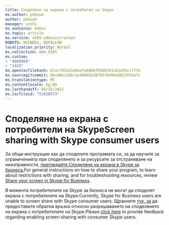 ```yaml
---
title: Споделяне на екрана с потребител на Skype
ms.author: pebaum
author: pebaum
manager: scotv
ms.audience: Admin
ms.topic: article
ms.service: o365-administration
ROBOTS: NOINDEX, NOFOLLOW
localization_priority: Normal
ms.collection: Adm_O365
ms.custom:
- "4000009"
- "1433"
ms.openlocfilehash: 67ac7d31e3e0aafe088bf05867b1cb1e55ccf77b
ms.sourcegitcommit: 8bc60ec34bc1e40685e3976576e04a2623f63a7c
ms.translationtype: MT
ms.contentlocale: bg-BG
ms.lasthandoff: 04/15/2021
ms.locfileid: "51828573"
---
```

# <a name="screen-sharing-with-skype-consumer-users"></a><span data-ttu-id="74d0a-102">Споделяне на екрана с потребители на Skype</span><span class="sxs-lookup"><span data-stu-id="74d0a-102">Screen sharing with Skype consumer users</span></span>

<span data-ttu-id="74d0a-103">За общи инструкции как да споделите програмата си, за да научите за ограниченията при споделянето и за ресурсите за отстраняване на неизправности, [прегледайте Споделяне на екрана в Skype за бизнеса.](https://support.microsoft.com/office/share-and-present-content-from-skype-meetings-app-skype-for-business-web-app-234b0c06-a88d-4707-904c-4fd6c571fc01)</span><span class="sxs-lookup"><span data-stu-id="74d0a-103">For general instructions on how to share your program, to learn about restrictions with sharing, and for troubleshooting resources, review [Share your screen in Skype for Business](https://support.microsoft.com/office/share-and-present-content-from-skype-meetings-app-skype-for-business-web-app-234b0c06-a88d-4707-904c-4fd6c571fc01).</span></span>  

<span data-ttu-id="74d0a-104">В момента потребителите на Skype за бизнеса не могат да споделят екрана с потребителите на Skype.</span><span class="sxs-lookup"><span data-stu-id="74d0a-104">Currently, Skype for Business users are unable to screen share with Skype consumer users.</span></span> <span data-ttu-id="74d0a-105">Щракнете [тук, за](https://www.skypefeedback.com/forums/299913-generally-available/suggestions/12335259-enable-screen-sharing-to-consumer-skype-users) да предоставите обратна връзка относно разрешаването на споделянето на екрана с потребителите на Skype.</span><span class="sxs-lookup"><span data-stu-id="74d0a-105">Please [click here](https://www.skypefeedback.com/forums/299913-generally-available/suggestions/12335259-enable-screen-sharing-to-consumer-skype-users) to provide feedback regarding enabling screen sharing with consumer Skype users.</span></span> 